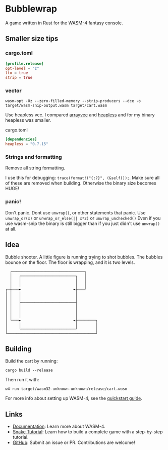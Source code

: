# Bubblewrap

A game written in Rust for the [WASM-4](https://wasm4.org) fantasy console.

## Smaller size tips

### cargo.toml

```toml
[profile.release]
opt-level = "z"
lto = true
strip = true
```

### vector

`wasm-opt -Oz --zero-filled-memory --strip-producers --dce -o target/wasm-snip-output.wasm target/cart.wasm`

Use heapless vec. I compared [arrayvec](https://github.com/bluss/arrayvec) and [heapless](https://github.com/japaric/heapless) and for my binary heapless was smaller.

cargo.toml

```toml
[dependencies]
heapless = "0.7.15"
```

### Strings and formatting

Remove all string formatting.

I use this for debugging: `trace(format!("{:?}", (&self)));`. Make sure all of these are removed when building. Otherwise the binary size becomes HUGE!

### panic!

Don't panic. Dont use `unwrap()`, or other statements that panic. Use `unwrap_or(x)` or `unwrap_or_else(|| x*2)` or `unwrap_unchecked()` Even if you use wasm-snip the binary is still bigger than if you just didn't use `unwrap()` at all.

## Idea

Bubble shooter. A little figure is running trying to shot bubbles. The bubbles bounce on the floor. The floor is wrapping, and it is two levels. 

```
  ┌────────────────────────────────┐
  │   ┌────────────────────────┐   │
  │   │                        │   │
  │   │                        │   │
┌─┼───►                       ◄├───┘
│ │   │                        │
│ │   │                        │
│ │   ├────────────────────────┤
│ │   │                        │
│ │   │                        │
│ │   │                        │
│ └───►                       ◄├────────┐
│     │                        │        │
│     └────────────────────────┘        │
└───────────────────────────────────────┘
```

## Building

Build the cart by running:

```shell
cargo build --release
```

Then run it with:

```shell
w4 run target/wasm32-unknown-unknown/release/cart.wasm
```

For more info about setting up WASM-4, see the [quickstart guide](https://wasm4.org/docs/getting-started/setup?code-lang=rust#quickstart).

## Links

- [Documentation](https://wasm4.org/docs): Learn more about WASM-4.
- [Snake Tutorial](https://wasm4.org/docs/tutorials/snake/goal): Learn how to build a complete game
  with a step-by-step tutorial.
- [GitHub](https://github.com/aduros/wasm4): Submit an issue or PR. Contributions are welcome!
